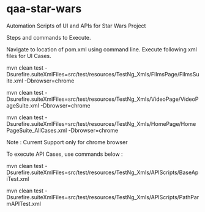 # qaa-star-wars
Automation Scripts of UI and APIs for Star Wars Project

Steps and commands to Execute.

Navigate to location of pom.xml using command line.
Execute following xml files for UI Cases.

  mvn clean test -Dsurefire.suiteXmlFiles=src/test/resources/TestNg_Xmls/FIlmsPage/FilmsSuite.xml -Dbrowser=chrome

  mvn clean test -Dsurefire.suiteXmlFiles=src/test/resources/TestNg_Xmls/VideoPage/VideoPageSuite.xml -Dbrowser=chrome

  mvn clean test -Dsurefire.suiteXmlFiles=src/test/resources/TestNg_Xmls/HomePage/HomePageSuite_AllCases.xml -Dbrowser=chrome

Note : Current Support only for chrome browser

To execute API Cases, use commands below :

  mvn clean test -Dsurefire.suiteXmlFiles=src/test/resources/TestNg_Xmls/APIScripts/BaseApiTest.xml

  mvn clean test -Dsurefire.suiteXmlFiles=src/test/resources/TestNg_Xmls/APIScripts/PathParmAPITest.xml



